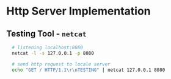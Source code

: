 # Http Server Implementation

## Testing Tool - `netcat`

```bash
  # listening localhost:8080
  netcat -l -s 127.0.0.1 -p 8080

  # send http request to locale server
  echo "GET / HTTP/1.1\r\nTESTING" | netcat 127.0.0.1 8080
```